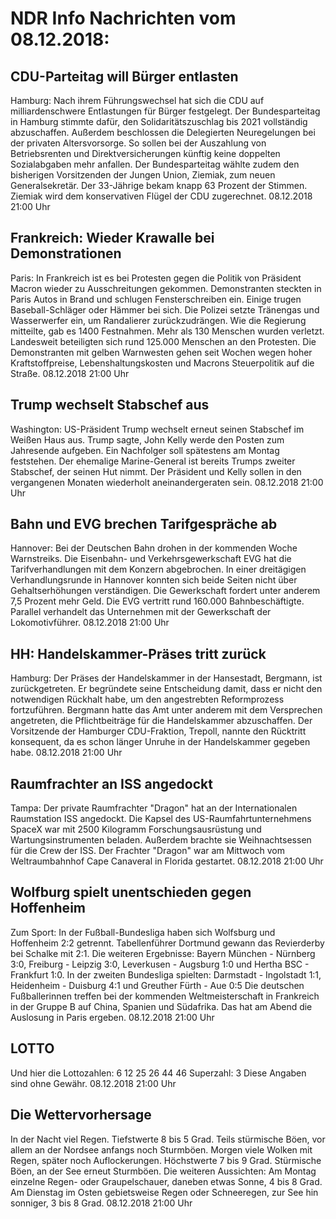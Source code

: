 # NDR Info Nachrichten vom 08.12.2018:


## CDU-Parteitag will Bürger entlasten
Hamburg: Nach ihrem Führungswechsel hat sich die CDU auf milliardenschwere Entlastungen für Bürger festgelegt. Der Bundesparteitag in Hamburg stimmte dafür, den Solidaritätszuschlag bis 2021 vollständig abzuschaffen. Außerdem beschlossen die Delegierten Neuregelungen bei der privaten Altersvorsorge. So sollen bei der Auszahlung von Betriebsrenten und Direktversicherungen künftig keine doppelten Sozialabgaben mehr anfallen. Der Bundesparteitag wählte zudem den bisherigen Vorsitzenden der Jungen Union, Ziemiak, zum neuen Generalsekretär. Der 33-Jährige bekam knapp 63 Prozent der Stimmen. Ziemiak wird dem konservativen Flügel der CDU zugerechnet. 08.12.2018 21:00 Uhr 

## Frankreich: Wieder Krawalle bei Demonstrationen
Paris: In Frankreich ist es bei Protesten gegen die Politik von Präsident Macron wieder zu Ausschreitungen gekommen. Demonstranten steckten in Paris Autos in Brand und schlugen Fensterschreiben ein. Einige trugen Baseball-Schläger oder Hämmer bei sich. Die Polizei setzte Tränengas und Wasserwerfer ein, um Randalierer zurückzudrängen. Wie die Regierung mitteilte, gab es 1400 Festnahmen. Mehr als 130 Menschen wurden verletzt. Landesweit beteiligten sich rund 125.000 Menschen an den Protesten. Die Demonstranten mit gelben Warnwesten gehen seit Wochen wegen hoher Kraftstoffpreise, Lebenshaltungskosten und Macrons Steuerpolitik auf die Straße. 08.12.2018 21:00 Uhr 

## Trump wechselt Stabschef aus
Washington: US-Präsident Trump wechselt erneut seinen Stabschef im Weißen Haus aus. Trump sagte, John Kelly werde den Posten zum Jahresende aufgeben. Ein Nachfolger soll spätestens am Montag feststehen. Der ehemalige Marine-General ist bereits Trumps zweiter Stabschef, der seinen Hut nimmt. Der Präsident und Kelly sollen in den vergangenen Monaten wiederholt aneinandergeraten sein. 08.12.2018 21:00 Uhr 

## Bahn und EVG brechen Tarifgespräche ab
Hannover: Bei der Deutschen Bahn drohen in der kommenden Woche Warnstreiks. Die Eisenbahn- und Verkehrsgewerkschaft EVG hat die Tarifverhandlungen mit dem Konzern abgebrochen. In einer dreitägigen Verhandlungsrunde in Hannover konnten sich beide Seiten nicht über Gehaltserhöhungen verständigen. Die Gewerkschaft fordert unter anderem 7,5 Prozent mehr Geld. Die EVG vertritt rund 160.000 Bahnbeschäftigte. Parallel verhandelt das Unternehmen mit der Gewerkschaft der Lokomotivführer. 08.12.2018 21:00 Uhr 

## HH: Handelskammer-Präses tritt zurück
Hamburg: Der Präses der Handelskammer in der Hansestadt, Bergmann, ist zurückgetreten. Er begründete seine Entscheidung damit, dass er nicht den notwendigen Rückhalt habe, um den angestrebten Reformprozess fortzuführen. Bergmann hatte das Amt unter anderem mit dem Versprechen angetreten, die Pflichtbeiträge für die Handelskammer abzuschaffen. Der Vorsitzende der Hamburger CDU-Fraktion, Trepoll, nannte den Rücktritt konsequent, da es schon länger Unruhe in der Handelskammer gegeben habe. 08.12.2018 21:00 Uhr 

## Raumfrachter an ISS angedockt
Tampa: Der private Raumfrachter "Dragon" hat an der Internationalen Raumstation ISS angedockt. Die Kapsel des US-Raumfahrtunternehmens SpaceX war mit 2500 Kilogramm Forschungsausrüstung und Wartungsinstrumenten beladen. Außerdem brachte sie Weihnachtsessen für die Crew der ISS. Der Frachter "Dragon" war am Mittwoch vom Weltraumbahnhof Cape Canaveral in Florida gestartet. 08.12.2018 21:00 Uhr 

## Wolfburg spielt unentschieden gegen Hoffenheim
Zum Sport: In der Fußball-Bundesliga haben sich Wolfsburg und Hoffenheim 2:2 getrennt. Tabellenführer Dortmund gewann das Revierderby bei Schalke mit 2:1. Die weiteren Ergebnisse: Bayern München - Nürnberg 3:0,
Freiburg - Leipzig 3:0,
Leverkusen - Augsburg 1:0
und Hertha BSC - Frankfurt 1:0. In der zweiten Bundesliga spielten:
Darmstadt - Ingolstadt 1:1,
Heidenheim - Duisburg 4:1
und Greuther Fürth - Aue 0:5 Die deutschen Fußballerinnen treffen bei der kommenden Weltmeisterschaft in Frankreich in der Gruppe B auf China, Spanien und Südafrika. Das hat am Abend die Auslosung in Paris ergeben. 08.12.2018 21:00 Uhr 

## LOTTO
Und hier die Lottozahlen:
6		12		25		26		44		46
Superzahl:		3 Diese Angaben sind ohne Gewähr. 08.12.2018 21:00 Uhr 

## Die Wettervorhersage
In der Nacht viel Regen. Tiefstwerte 8 bis 5 Grad. Teils stürmische Böen, vor allem an der Nordsee anfangs noch Sturmböen. Morgen viele Wolken mit Regen, später noch Auflockerungen. Höchstwerte 7 bis 9 Grad. Stürmische Böen, an der See erneut Sturmböen. Die weiteren Aussichten:
Am Montag einzelne Regen- oder Graupelschauer, daneben etwas Sonne, 4 bis 8 Grad. Am Dienstag im Osten gebietsweise Regen oder Schneeregen, zur See hin sonniger, 3 bis 8 Grad. 08.12.2018 21:00 Uhr 
